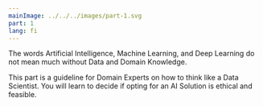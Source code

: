 ```yaml
---
mainImage: ../../../images/part-1.svg
part: 1
lang: fi
---
```


<div class="intro">

The words Artificial Intelligence, Machine Learning, and Deep Learning do not mean much without Data and Domain Knowledge.

This part is a guideline for Domain Experts on how to think like a Data Scientist. You will learn to decide if opting for an AI Solution is ethical and feasible.

</div>

